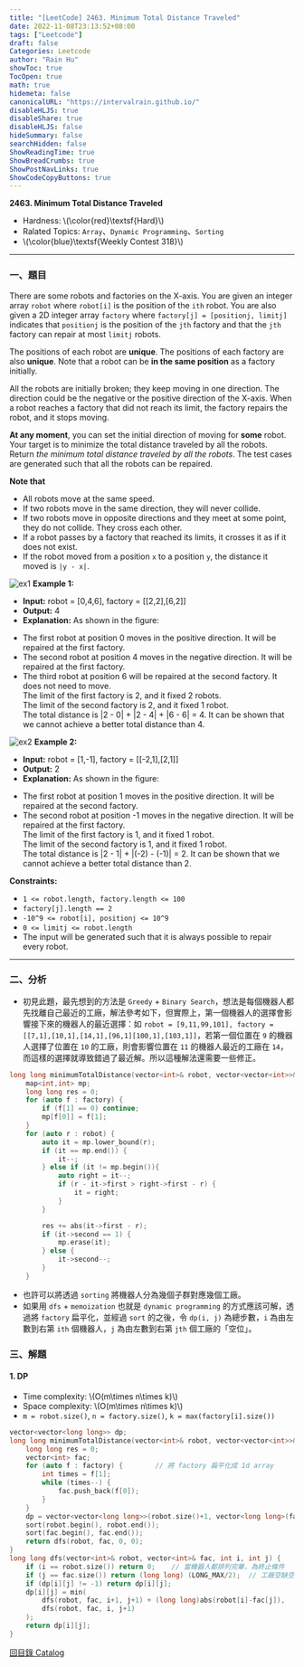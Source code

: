 ```yaml
---
title: "[LeetCode] 2463. Minimum Total Distance Traveled"
date: 2022-11-08T23:13:52+08:00
tags: ["Leetcode"]
draft: false
Categories: Leetcode
author: "Rain Hu"
showToc: true
TocOpen: true
math: true
hidemeta: false
canonicalURL: "https://intervalrain.github.io/"
disableHLJS: true
disableShare: true
disableHLJS: false
hideSummary: false
searchHidden: false
ShowReadingTime: true
ShowBreadCrumbs: true
ShowPostNavLinks: true
ShowCodeCopyButtons: true
---
```

**2463. Minimum Total Distance Traveled**
+ Hardness: \\(\color{red}\textsf{Hard}\\)
+ Ralated Topics: `Array`、`Dynamic Programming`、`Sorting`
+ \\(\color{blue}\textsf{Weekly Contest 318}\\)
---
### 一、題目
There are some robots and factories on the X-axis. You are given an integer array `robot` where `robot[i]` is the position of the `ith` robot. You are also given a 2D integer array `factory` where `factory[j] = [positionj, limitj]` indicates that `positionj` is the position of the `jth` factory and that the `jth` factory can repair at most `limitj` robots.  

The positions of each robot are **unique**. The positions of each factory are also **unique**. Note that a robot can be **in the same position** as a factory initially.  

All the robots are initially broken; they keep moving in one direction. The direction could be the negative or the positive direction of the X-axis. When a robot reaches a factory that did not reach its limit, the factory repairs the robot, and it stops moving.  

**At any moment**, you can set the initial direction of moving for **some** robot. Your target is to minimize the total distance traveled by all the robots.  
Return *the minimum total distance traveled by all the robots*. The test cases are generated such that all the robots can be repaired.  

**Note that**
+ All robots move at the same speed.
+ If two robots move in the same direction, they will never collide.
+ If two robots move in opposite directions and they meet at some point, they do not collide. They cross each other.
+ If a robot passes by a factory that reached its limits, it crosses it as if it does not exist.
+ If the robot moved from a position `x` to a position `y`, the distance it moved is `|y - x|`.

![ex1](https://assets.leetcode.com/uploads/2022/09/15/example1.jpg)
**Example 1:**  
+ **Input:** robot = [0,4,6], factory = [[2,2],[6,2]]
+ **Output:** 4
+ **Explanation:** As shown in the figure:  
- The first robot at position 0 moves in the positive direction. It will be repaired at the first factory.  
- The second robot at position 4 moves in the negative direction. It will be repaired at the first factory.  
- The third robot at position 6 will be repaired at the second factory. It does not need to move.  
The limit of the first factory is 2, and it fixed 2 robots.  
The limit of the second factory is 2, and it fixed 1 robot.  
The total distance is |2 - 0| + |2 - 4| + |6 - 6| = 4. It can be shown that we cannot achieve a better total distance than 4.  

![ex2](https://assets.leetcode.com/uploads/2022/09/15/example-2.jpg)
**Example 2:**
+ **Input:** robot = [1,-1], factory = [[-2,1],[2,1]]
+ **Output:** 2
+ **Explanation:** As shown in the figure:  
- The first robot at position 1 moves in the positive direction. It will be repaired at the second factory.  
- The second robot at position -1 moves in the negative direction. It will be repaired at the first factory.  
The limit of the first factory is 1, and it fixed 1 robot.  
The limit of the second factory is 1, and it fixed 1 robot.  
The total distance is |2 - 1| + |(-2) - (-1)| = 2. It can be shown that we cannot achieve a better total distance than 2.  

**Constraints:**
+ `1 <= robot.length, factory.length <= 100`
+ `factory[j].length == 2`
+ `-10^9 <= robot[i], positionj <= 10^9`
+ `0 <= limitj <= robot.length`
+ The input will be generated such that it is always possible to repair every robot.
---

### 二、分析
+ 初見此題，最先想到的方法是 `Greedy` + `Binary Search`，想法是每個機器人都先找離自己最近的工廠，解法參考如下，但實際上，第一個機器人的選擇會影響接下來的機器人的最近選擇：如 `robot = [9,11,99,101], factory = [[7,1],[10,1],[14,1],[96,1][100,1],[103,1]]`，若第一個位置在 `9` 的機器人選擇了位置在 `10` 的工廠，則會影響位置在 `11` 的機器人最近的工廠在 `14`，而這樣的選擇就導致錯過了最近解。所以這種解法還需要一些修正。
```C++
long long minimumTotalDistance(vector<int>& robot, vector<vector<int>>& factory) {
    map<int,int> mp;
    long long res = 0;
    for (auto f : factory) {
        if (f[1] == 0) continue;
        mp[f[0]] = f[1];
    }
    for (auto r : robot) {
        auto it = mp.lower_bound(r);
        if (it == mp.end()) {
            it--;
        } else if (it != mp.begin()){
            auto right = it--;
            if (r - it->first > right->first - r) {
                it = right;
            }
        }

        res += abs(it->first - r);
        if (it->second == 1) {
            mp.erase(it);
        } else {
            it->second--;
        }
    }
```
+ 也許可以將透過 `sorting` 將機器人分為幾個子群對應幾個工廠。
+ 如果用 `dfs` + `memoization` 也就是 `dynamic programming` 的方式應該可解，透過將 `factory` 扁平化，並經過 `sort` 的之後，令 `dp(i, j)` 為總步數，`i` 為由左數到右第 `ith` 個機器人，`j` 為由左數到右第 `jth` 個工廠的「空位」。 
### 三、解題
#### 1. DP
+ Time complexity: \\(O(m\times n\times k)\\)
+ Space complexity: \\(O(m\times n\times k)\\)
+ `m = robot.size()`, `n = factory.size()`, `k = max(factory[i].size())`
```C++
vector<vector<long long>> dp;
long long minimumTotalDistance(vector<int>& robot, vector<vector<int>>& factory) {
    long long res = 0;
    vector<int> fac;
    for (auto f : factory) {        // 將 factory 扁平化成 1d array
        int times = f[1];
        while (times--) {
            fac.push_back(f[0]);
        }
    }
    dp = vector<vector<long long>>(robot.size()+1, vector<long long>(fac.size()+1, -1));
    sort(robot.begin(), robot.end());
    sort(fac.begin(), fac.end());
    return dfs(robot, fac, 0, 0);
}
long long dfs(vector<int>& robot, vector<int>& fac, int i, int j) {
    if (i == robot.size()) return 0;    // 當機器人都排列完畢，為終止條件
    if (j == fac.size()) return (long long) (LONG_MAX/2);  // 工廠空缺空用了，傳回一個有效的大數，使之不會是答案
    if (dp[i][j] != -1) return dp[i][j];
    dp[i][j] = min(
        dfs(robot, fac, i+1, j+1) + (long long)abs(robot[i]-fac[j]),    // ith 機器人選擇 jth 工廠空位
        dfs(robot, fac, i, j+1)                                         // ith 機器人不選擇 jth 工廠空位
    );
    return dp[i][j];
}
```
[回目錄 Catalog](/posts/leetcode)